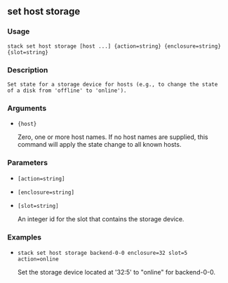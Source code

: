 ## set host storage

### Usage

`stack set host storage [host ...] {action=string} {enclosure=string} {slot=string}`

### Description


	Set state for a storage device for hosts (e.g., to change the state
	of a disk from 'offline' to 'online').

	

### Arguments

* `{host}`

   Zero, one or more host names. If no host names are supplied, this
	command will apply the state change to all known hosts.


### Parameters
* `[action=string]`
* `[enclosure=string]`
* `[slot=string]`

   An integer id for the slot that contains the storage device.

### Examples

* `stack set host storage backend-0-0 enclosure=32 slot=5  action=online`

   Set the storage device located at '32:5' to "online" for backend-0-0.




